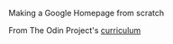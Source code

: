 Making a Google Homepage from scratch

From The Odin Project's [curriculum](http://www.theodinproject.com/courses/web-development-101/lessons/html-css)
